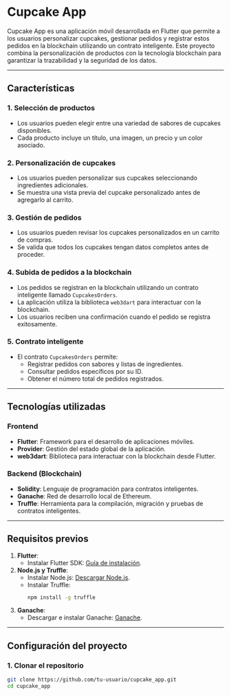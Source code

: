 # Cupcake App

Cupcake App es una aplicación móvil desarrollada en Flutter que permite a los usuarios personalizar cupcakes, gestionar pedidos y registrar estos pedidos en la blockchain utilizando un contrato inteligente. Este proyecto combina la personalización de productos con la tecnología blockchain para garantizar la trazabilidad y la seguridad de los datos.

---

## **Características**

### **1. Selección de productos**
- Los usuarios pueden elegir entre una variedad de sabores de cupcakes disponibles.
- Cada producto incluye un título, una imagen, un precio y un color asociado.

### **2. Personalización de cupcakes**
- Los usuarios pueden personalizar sus cupcakes seleccionando ingredientes adicionales.
- Se muestra una vista previa del cupcake personalizado antes de agregarlo al carrito.

### **3. Gestión de pedidos**
- Los usuarios pueden revisar los cupcakes personalizados en un carrito de compras.
- Se valida que todos los cupcakes tengan datos completos antes de proceder.

### **4. Subida de pedidos a la blockchain**
- Los pedidos se registran en la blockchain utilizando un contrato inteligente llamado `CupcakesOrders`.
- La aplicación utiliza la biblioteca `web3dart` para interactuar con la blockchain.
- Los usuarios reciben una confirmación cuando el pedido se registra exitosamente.

### **5. Contrato inteligente**
- El contrato `CupcakesOrders` permite:
  - Registrar pedidos con sabores y listas de ingredientes.
  - Consultar pedidos específicos por su ID.
  - Obtener el número total de pedidos registrados.

---

## **Tecnologías utilizadas**

### **Frontend**
- **Flutter**: Framework para el desarrollo de aplicaciones móviles.
- **Provider**: Gestión del estado global de la aplicación.
- **web3dart**: Biblioteca para interactuar con la blockchain desde Flutter.

### **Backend (Blockchain)**
- **Solidity**: Lenguaje de programación para contratos inteligentes.
- **Ganache**: Red de desarrollo local de Ethereum.
- **Truffle**: Herramienta para la compilación, migración y pruebas de contratos inteligentes.

---

## **Requisitos previos**

1. **Flutter**:
   - Instalar Flutter SDK: [Guía de instalación](https://docs.flutter.dev/get-started/install).
2. **Node.js y Truffle**:
   - Instalar Node.js: [Descargar Node.js](https://nodejs.org/).
   - Instalar Truffle:  
     ```bash
     npm install -g truffle
     ```
3. **Ganache**:
   - Descargar e instalar Ganache: [Ganache](https://trufflesuite.com/ganache/).

---

## **Configuración del proyecto**

### **1. Clonar el repositorio**
```bash
git clone https://github.com/tu-usuario/cupcake_app.git
cd cupcake_app
